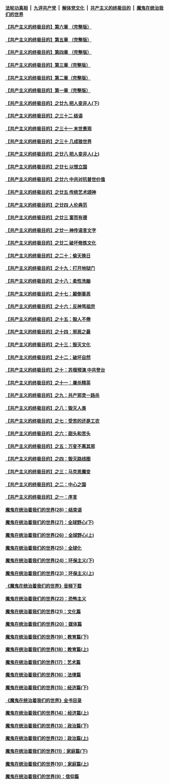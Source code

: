 ####  [法轮功真相](../../../../basic/blob/master/README.md?t=05131301) &nbsp;|&nbsp; [九评共产党](../../../../9ping.md/blob/master/README.md?t=05131301) &nbsp;|&nbsp; [解体党文化](../../../../jtdwh.md/blob/master/README.md?t=05131301)  &nbsp;|&nbsp; [共产主义的终极目的](../../../../gczydzjmd.md/blob/master/README.md?t=05131301) &nbsp;|&nbsp; [魔鬼在统治我们的世界](../../../../mgztzwmdsj.md/blob/master/README.md?t=05131301) 

#### [【共产主义的终极目的】第六章 （完整版）](../pages/nsc422/n11428913.md?t=05131301) 

#### [【共产主义的终极目的】第五章 （完整版）](../pages/nsc422/n11428912.md?t=05131301) 

#### [【共产主义的终极目的】第四章 （完整版）](../pages/nsc422/n11428907.md?t=05131301) 

#### [【共产主义的终极目的】第三章（完整版）](../pages/nsc422/n11428848.md?t=05131301) 

#### [【共产主义的终极目的】第二章（完整版）](../pages/nsc422/n11428831.md?t=05131301) 

#### [【共产主义的终极目的】第一章（完整版）](../pages/nsc422/n11417651.md?t=05131301) 

#### [【共产主义的终极目的】之廿九 把人变非人(下)](../pages/nsc422/n11344140.md?t=05131301) 

#### [【共产主义的终极目的】之三十二 结语](../pages/nsc422/n11360535.md?t=05131301) 

#### [【共产主义的终极目的】之三十一 末世景观](../pages/nsc422/n11351129.md?t=05131301) 

#### [【共产主义的终极目的】之三十 几成狼世界](../pages/nsc422/n11348280.md?t=05131301) 

#### [【共产主义的终极目的】之廿八 把人变非人(上)](../pages/nsc422/n11340492.md?t=05131301) 

#### [【共产主义的终极目的】之廿七 以恨立国](../pages/nsc422/n11336944.md?t=05131301) 

#### [【共产主义的终极目的】之廿六 中共对抗普世价值](../pages/nsc422/n11324785.md?t=05131301) 

#### [【共产主义的终极目的】之廿五 传统艺术颂神](../pages/nsc422/n11296396.md?t=05131301) 

#### [【共产主义的终极目的】之廿四 人伦典范](../pages/nsc422/n11296397.md?t=05131301) 

#### [【共产主义的终极目的】之廿三 富而有德](../pages/nsc422/n11283598.md?t=05131301) 

#### [【共产主义的终极目的】之廿一 神传语言文字](../pages/nsc422/n11263265.md?t=05131301) 

#### [【共产主义的终极目的】之廿二 破坏修炼文化](../pages/nsc422/n11245728.md?t=05131301) 

#### [【共产主义的终极目的】之二十：偷天换日](../pages/nsc422/n11238846.md?t=05131301) 

#### [【共产主义的终极目的】之十九：打开地狱门](../pages/nsc422/n11206376.md?t=05131301) 

#### [【共产主义的终极目的】之十八：柔性洗脑](../pages/nsc422/n11199994.md?t=05131301) 

#### [【共产主义的终极目的】之十七：颠倒善恶](../pages/nsc422/n11179782.md?t=05131301) 

#### [【共产主义的终极目的】之十六：反神骂祖宗](../pages/nsc422/n11166798.md?t=05131301) 

#### [【共产主义的终极目的】之十五：毁人不倦](../pages/nsc422/n11166792.md?t=05131301) 

#### [【共产主义的终极目的】之十四：邪恶之最](../pages/nsc422/n11150249.md?t=05131301) 

#### [【共产主义的终极目的】之十三：毁灭文化](../pages/nsc422/n11135227.md?t=05131301) 

#### [【共产主义的终极目的】之十二：破坏自然](../pages/nsc422/n11135214.md?t=05131301) 

#### [【共产主义的终极目的】之十：苏俄预演 中共登台](../pages/nsc422/n11118424.md?t=05131301) 

#### [【共产主义的终极目的】之十一：屠杀精英](../pages/nsc422/n11118442.md?t=05131301) 

#### [【共产主义的终极目的】之九：共产邪灵一路杀](../pages/nsc422/n11114139.md?t=05131301) 

#### [【共产主义的终极目的】之八：毁灭人类](../pages/nsc422/n11108503.md?t=05131301) 

#### [【共产主义的终极目的】之七：受苦的还是工农](../pages/nsc422/n11101809.md?t=05131301) 

#### [【共产主义的终极目的】之六：甜头和苦头](../pages/nsc422/n11096971.md?t=05131301) 

#### [【共产主义的终极目的】之五：万变不离其邪](../pages/nsc422/n11091285.md?t=05131301) 

#### [【共产主义的终极目的】之四：毁灭路线图](../pages/nsc422/n11086284.md?t=05131301) 

#### [【共产主义的终极目的】之三：马克思魔变](../pages/nsc422/n11061941.md?t=05131301) 

#### [【共产主义的终极目的】之二：中心之国](../pages/nsc422/n11047728.md?t=05131301) 

#### [【共产主义的终极目的】之一：序言](../pages/nsc422/n11086077.md?t=05131301) 

#### [魔鬼在统治着我们的世界(28)：结束语](../pages/nsc422/n10936246.md?t=05131301) 

#### [魔鬼在统治着我们的世界(27)：全球野心(下)](../pages/nsc422/n10928319.md?t=05131301) 

#### [魔鬼在统治着我们的世界(26)：全球野心(上)](../pages/nsc422/n10900318.md?t=05131301) 

#### [魔鬼在统治着我们的世界(25)：全球化](../pages/nsc422/n10788205.md?t=05131301) 

#### [魔鬼在统治着我们的世界(24)：环保主义(下)](../pages/nsc422/n10695307.md?t=05131301) 

#### [魔鬼在统治着我们的世界(23)：环保主义(上)](../pages/nsc422/n10688613.md?t=05131301) 

#### [《魔鬼在统治着我们的世界》音频下载](../pages/nsc422/n10635553.md?t=05131301) 

#### [魔鬼在统治着我们的世界(22)：恐怖主义](../pages/nsc422/n10614727.md?t=05131301) 

#### [魔鬼在统治着我们的世界(21)：文化篇](../pages/nsc422/n10597706.md?t=05131301) 

#### [魔鬼在统治着我们的世界(20)：媒体篇](../pages/nsc422/n10586579.md?t=05131301) 

#### [魔鬼在统治着我们的世界(19)：教育篇(下)](../pages/nsc422/n10564808.md?t=05131301) 

#### [魔鬼在统治着我们的世界(18)：教育篇(上)](../pages/nsc422/n10526970.md?t=05131301) 

#### [魔鬼在统治着我们的世界(17)：艺术篇](../pages/nsc422/n10499093.md?t=05131301) 

#### [魔鬼在统治着我们的世界(16)：法律篇](../pages/nsc422/n10485969.md?t=05131301) 

#### [魔鬼在统治着我们的世界(15)：经济篇(下)](../pages/nsc422/n10469975.md?t=05131301) 

#### [《魔鬼在统治着我们的世界》全书目录](../pages/nsc422/n10464261.md?t=05131301) 

#### [魔鬼在统治着我们的世界(14)：经济篇(上)](../pages/nsc422/n10457370.md?t=05131301) 

#### [魔鬼在统治着我们的世界(13)：政治篇(下)](../pages/nsc422/n10448270.md?t=05131301) 

#### [魔鬼在统治着我们的世界(12)：政治篇(上)](../pages/nsc422/n10444576.md?t=05131301) 

#### [魔鬼在统治着我们的世界(11)：家庭篇(下)](../pages/nsc422/n10440961.md?t=05131301) 

#### [魔鬼在统治着我们的世界(10)：家庭篇(上)](../pages/nsc422/n10435448.md?t=05131301) 

#### [魔鬼在统治着我们的世界(9)：信仰篇](../pages/nsc422/n10432159.md?t=05131301) 

